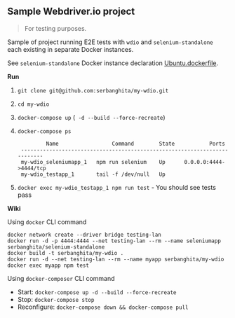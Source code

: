 ## Sample Webdriver.io project
> For testing purposes.

Sample of project running E2E tests with `wdio` and `selenium-standalone`
each existing in separate Docker instances.

See `selenium-standalone` Docker instance declaration
[Ubuntu.dockerfile](https://github.com/serbanghita/selenium-standalone-docker/blob/master/Ubuntu.dockerfile).

**Run**

1. `git clone git@github.com:serbanghita/my-wdio.git`
1. `cd my-wdio`
1. `docker-compose up` (` -d --build --force-recreate`)
1. `docker-compose ps`

                Name                 Command        State           Ports
        --------------------------------------------------------------------------
        my-wdio_seleniumapp_1   npm run selenium    Up      0.0.0.0:4444->4444/tcp
        my-wdio_testapp_1       tail -f /dev/null   Up


1. `docker exec my-wdio_testapp_1 npm run test` - You should see tests pass


**Wiki**

Using `docker` CLI command

```
docker network create --driver bridge testing-lan
docker run -d -p 4444:4444 --net testing-lan --rm --name seleniumapp serbanghita/selenium-standalone
docker build -t serbanghita/my-wdio .
docker run -d --net testing-lan --rm --name myapp serbanghita/my-wdio
docker exec myapp npm test
```

Using `docker-composer` CLI command

* Start: `docker-compose up -d --build --force-recreate`
* Stop: `docker-compose stop`
* Reconfigure: `docker-compose down && docker-compose pull`